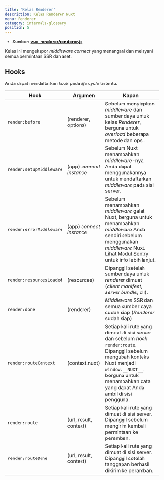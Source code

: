 ```yaml
---
title: 'Kelas Renderer'
description: Kelas Renderer Nuxt
menu: Renderer
category: internals-glossary
position: 5
---
```


- Sumber: **[vue-renderer/renderer.js](https://github.com/nuxt/nuxt.js/blob/dev/packages/vue-renderer/src/renderer.js)**

Kelas ini mengekspor _middleware connect_ yang menangani dan melayani semua permintaan SSR dan aset.

## Hooks

Anda dapat mendaftarkan _hook_ pada _life cycle_ tertentu.


| Hook | Argumen | Kapan |
| --- | --- | --- |
| `render:before` | (renderer, options) | Sebelum menyiapkan _middleware_ dan sumber daya untuk kelas _Renderer_, berguna untuk _overload_ beberapa metode dan opsi. |
| `render:setupMiddleware` | (app) _connect instance_ | Sebelum Nuxt menambahkan _middleware_-nya. Anda dapat menggunakannya untuk mendaftarkan _middleware_ pada sisi server. |
| `render:errorMiddleware` | (app) _connect instance_ | Sebelum menambahkan _middleware_ galat Nuxt, berguna untuk menambahkan _middleware_ Anda sendiri sebelum menggunakan _middleware_ Nuxt. Lihat [Modul Sentry](https://github.com/nuxt-community/sentry-module/blob/v4.0.3/lib/module.js#L151) untuk info lebih lanjut. |
| `render:resourcesLoaded` | (resources) | Dipanggil setelah sumber daya untuk _renderer_ dimuat (_client manifest_, _server bundle_, dll). |
| `render:done` | (renderer) | _Middleware_ SSR dan semua sumber daya sudah siap (_Renderer_ sudah siap) |
| `render:routeContext` | (context.nuxt) | Setiap kali rute yang dimuat di sisi server dan sebelum _hook_ `render:route`. Dipanggil sebelum mengubah konteks Nuxt menjadi `window.__NUXT__`, berguna untuk menambahkan data yang dapat Anda ambil di sisi pengguna. |
| `render:route` | (url, result, context) | Setiap kali rute yang dimuat di sisi server. Dipanggil sebelum mengirim kembali permintaan ke peramban. |
| `render:routeDone` | (url, result, context) | Setiap kali rute yang dimuat di sisi server. Dipanggil setelah tanggapan berhasil dikirim ke peramban. |